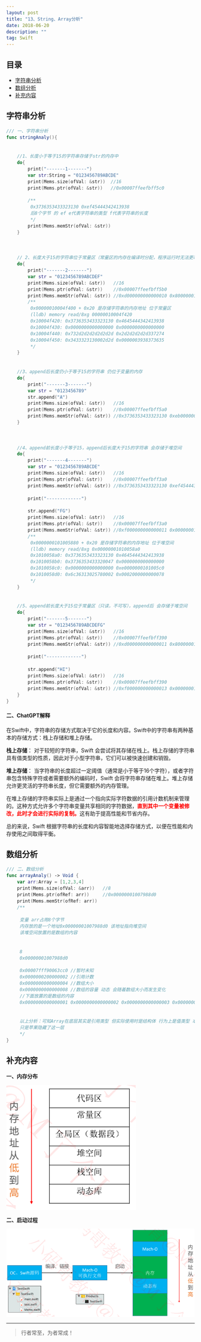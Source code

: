 ```yaml
---
layout: post
title: "13、String、Array分析"
date: 2018-06-20
description: ""
tag: Swift
---
```



## 目录
* [字符串分析](#content1)
* [数组分析](#content2)
* [补充内容](#content3)



<!-- ************************************************ -->
## <a id="content1"></a>字符串分析

```swift
/// 一、字符串分析
func stringAnaly(){
    

    //1、长度小于等于15的字符串存储于str的内存中
    do{
        print("-------1-------")
        var str:String = "0123456789ABCDE"
        print(Mems.size(ofVal: &str))  //16
        print(Mems.ptr(ofVal: &str))   //0x00007ffeefbff5c0
        
        /**
         0x3736353433323130 0xef45444342413938
         后8个字节 的 ef e代表字符串的类型 f代表字符串的长度
         */
        print(Mems.memStr(ofVal: &str))
    }

    
    
    // 2、长度大于15的字符串位于常量区（常量区的内存在编译时分配，程序运行时无法更改）
    do{
        print("-------2-------")
        var str = "0123456789ABCDEF"
        print(Mems.size(ofVal: &str))   //16
        print(Mems.ptr(ofVal: &str))    //0x00007ffeefbff5b0
        print(Mems.memStr(ofVal: &str)) //0xd000000000000010 0x800000010004f400
        /**
         0x00000010004f400 + 0x20 是存储字符串的内存地址 位于常量区
         (lldb) memory read/8xg 00000010004f420
         0x10004f420: 0x3736353433323130 0x4645444342413938
         0x10004f430: 0x0000000000000000 0x0000000000000000
         0x10004f440: 0x732d2d2d2d2d2d2d 0x2d2d2d2d2d337274
         0x10004f450: 0x3433323130002d2d 0x0000003938373635
         */
    }
    

    //3、append后长度仍小于等于15的字符串 仍位于变量的内存
    do{
        print("-------3-------")
        var str = "0123456789"
        str.append("A")
        print(Mems.size(ofVal: &str))   //16
        print(Mems.ptr(ofVal: &str))    //0x00007ffeefbff5a0
        print(Mems.memStr(ofVal: &str)) //0x3736353433323130 0xeb00000000413938
    }


    
    //4、append前长度小于等于15，append后长度大于15的字符串 会存储于堆空间
    do{
        print("-------4-------")
        var str = "0123456789ABCDE"
        print(Mems.size(ofVal: &str))   //16
        print(Mems.ptr(ofVal: &str))    //0x00007ffeefbff3a0
        print(Mems.memStr(ofVal: &str)) //0x3736353433323130 0xef45444342413938
        
        print("-------------")
        
        str.append("FG")
        print(Mems.size(ofVal: &str))   //16
        print(Mems.ptr(ofVal: &str))    //0x00007ffeefbff3a0
        print(Mems.memStr(ofVal: &str)) //0xf000000000000011 0x0000000101005880
        /**
         0x0000000101005880 + 0x20 是存储字符串的内存地址 位于堆空间
         (lldb) memory read/8xg 0x00000001010058a0
         0x1010058a0: 0x3736353433323130 0x4645444342413938
         0x1010058b0: 0x3736353433320047 0x0000000000000000
         0x1010058c0: 0x0000000000000000 0xe0000000101005c0
         0x1010058d0: 0x6c36313025780002 0x0002000000000078
         */
    }
    
    
    //5、append前长度大于15位于常量区（只读，不可写），append后 会存储于堆空间
    do{
        print("-------5-------")
        var str = "0123456789ABCDEFG"
        print(Mems.size(ofVal: &str))   //16
        print(Mems.ptr(ofVal: &str))    //0x00007ffeefbff390
        print(Mems.memStr(ofVal: &str)) //0xd000000000000011 0x80000001000843f0
        
        print("-------------")
        
        str.append("HI")
        print(Mems.size(ofVal: &str))   //16
        print(Mems.ptr(ofVal: &str))    //0x00007ffeefbff390
        print(Mems.memStr(ofVal: &str)) //0xf000000000000013 0x0000000100707490
    }
}
```

#### **二、ChatGPT解释**

在Swift中，字符串的存储方式取决于它的长度和内容。Swift中的字符串有两种基本的存储方式：栈上存储和堆上存储。

**栈上存储**： 对于较短的字符串，Swift 会尝试将其存储在栈上。栈上存储的字符串具有值类型的性质，因此对于小型字符串，它们可以被快速创建和销毁。

**堆上存储**： 当字符串的长度超过一定阈值（通常是小于等于16个字符），或者字符串包含特殊字符或者需要额外的编码时，Swift 会将字符串存储在堆上。堆上存储允许更灵活的字符串长度，但它需要额外的内存管理。

在堆上存储的字符串实际上是通过一个指向实际字符数据的引用计数机制来管理的。这种方式允许多个字符串变量共享相同的字符数据，<span style="color:red;font-weight:bold">直到其中一个变量被修改，此时才会进行实际的复制。</span>这有助于提高性能和节省内存。

总的来说，Swift 根据字符串的长度和内容智能地选择存储方式，以便在性能和内存使用之间取得平衡。

<!-- ************************************************ -->
## <a id="content2"></a>数组分析


```swift
/// 二、数组分析
func arrayAnaly() -> Void {
    var arr:Array = [1,2,3,4]
    print(Mems.size(ofVal: &arr))   //8
    print(Mems.ptr(ofRef: arr))     //0x00000001007988d0
    print(Mems.memStr(ofRef: arr))
    /**
     
     变量 arr占用8个字节
     内存放的是一个地址0x00000001007988d0 该地址指向堆空间
     该堆空间放置的是数组的内容

     
     8
     0x00000001007988d0
     
     0x00007fff90063cc0 //暂时未知
     0x0000000200000002 //引用计数
     0x0000000000000004 //数组大小
     0x0000000000000008 //数组的容量 动态 会随着数组大小而发生变化
     //下面放置的是数组的内容
     0x0000000000000001 0x0000000000000002 0x0000000000000003 0x0000000000000004

     
     以上分析：可知Array在底层其实是引用类型 但实际使用时是结构体 行为上是值类型 本质是引用类型
     只是苹果隐藏了这一层
     */
}
```

<!-- ************************************************ -->
## <a id="content3"></a>补充内容

**一、内存分布**

<img src="/images/swift/swift13_0.png" alt="img">


**二、启动过程**

<img src="/images/swift/swift13_1.png" alt="img">



----------
>  行者常至，为者常成！
